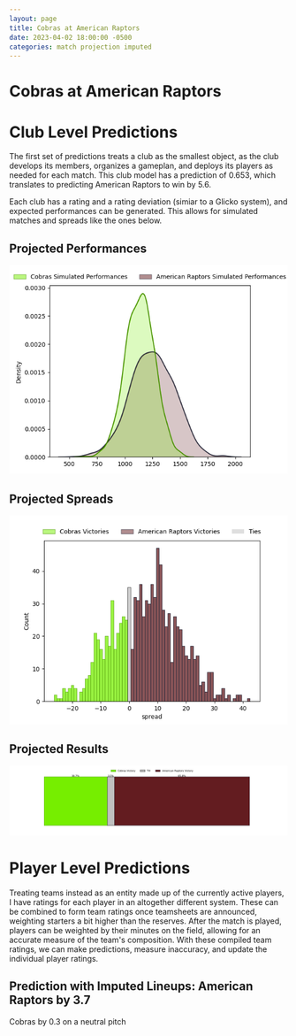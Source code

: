 ```yaml
---  
layout: page  
title: Cobras at American Raptors  
date: 2023-04-02 18:00:00 -0500  
categories: match projection imputed  
---
```

# Cobras at American Raptors

# Club Level Predictions


The first set of predictions treats a club as the smallest object, as the club develops its members, organizes a gameplan, and deploys its players as needed for each match. This club model has a prediction of 0.653, which translates to predicting American Raptors to win by 5.6.

Each club has a rating and a rating deviation (simiar to a Glicko system), and expected performances can be generated. This allows for simulated matches and spreads like the ones below.
## Projected Performances


![Projected Performances](plots/performances_2023-04-02-AmericanRaptors-Cobras.png)
## Projected Spreads


![Projected Spreads](plots/spreads_2023-04-02-AmericanRaptors-Cobras.png)
## Projected Results


![Projected Results](plots/resultbar_2023-04-02-AmericanRaptors-Cobras.png)
# Player Level Predictions


Treating teams instead as an entity made up of the currently active players, I have ratings for each player in an altogether different system. These can be combined to form team ratings once teamsheets are announced, weighting starters a bit higher than the reserves. After the match is played, players can be weighted by their minutes on the field, allowing for an accurate measure of the team's composition. With these compiled team ratings, we can make predictions, measure inaccuracy, and update the individual player ratings.
## Prediction with Imputed Lineups: American Raptors by 3.7


Cobras by 0.3 on a neutral pitch


